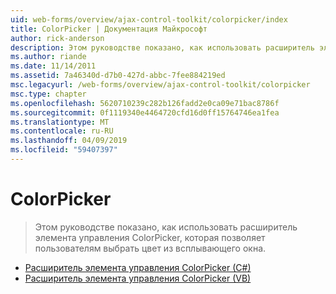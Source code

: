 ```yaml
---
uid: web-forms/overview/ajax-control-toolkit/colorpicker/index
title: ColorPicker | Документация Майкрософт
author: rick-anderson
description: Этом руководстве показано, как использовать расширитель элемента управления ColorPicker, которая позволяет пользователям выбрать цвет из всплывающего окна.
ms.author: riande
ms.date: 11/14/2011
ms.assetid: 7a46340d-d7b0-427d-abbc-7fee884219ed
msc.legacyurl: /web-forms/overview/ajax-control-toolkit/colorpicker
msc.type: chapter
ms.openlocfilehash: 5620710239c282b126fadd2e0ca09e71bac8786f
ms.sourcegitcommit: 0f1119340e4464720cfd16d0ff15764746ea1fea
ms.translationtype: MT
ms.contentlocale: ru-RU
ms.lasthandoff: 04/09/2019
ms.locfileid: "59407397"
---
```

# <a name="colorpicker"></a>ColorPicker

> Этом руководстве показано, как использовать расширитель элемента управления ColorPicker, которая позволяет пользователям выбрать цвет из всплывающего окна.


- [Расширитель элемента управления ColorPicker (C#)](using-the-colorpicker-control-extender-cs.md)
- [Расширитель элемента управления ColorPicker (VB)](using-the-colorpicker-control-extender-vb.md)
